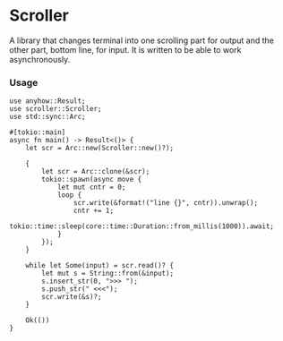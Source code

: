 # Scroller
A library that changes terminal into one scrolling part for output and the other part, bottom line, for input. It is written to be able to work asynchronously.
### Usage
```
use anyhow::Result;
use scroller::Scroller;
use std::sync::Arc;

#[tokio::main]
async fn main() -> Result<()> {
    let scr = Arc::new(Scroller::new()?);

    {
        let scr = Arc::clone(&scr);
        tokio::spawn(async move {
            let mut cntr = 0;
            loop {
                scr.write(&format!("line {}", cntr)).unwrap();
                cntr += 1;
                tokio::time::sleep(core::time::Duration::from_millis(1000)).await;
            }
        });
    }

    while let Some(input) = scr.read()? {
        let mut s = String::from(&input);
        s.insert_str(0, ">>> ");
        s.push_str(" <<<");
        scr.write(&s)?;
    }

    Ok(())
}
```
